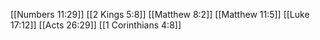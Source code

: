 [[Numbers 11:29]]
[[2 Kings 5:8]]
[[Matthew 8:2]]
[[Matthew 11:5]]
[[Luke 17:12]]
[[Acts 26:29]]
[[1 Corinthians 4:8]]
